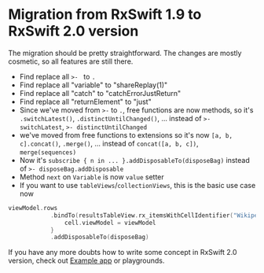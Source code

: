 # Migration from RxSwift 1.9 to RxSwift 2.0 version

The migration should be pretty straightforward. The changes are mostly cosmetic, so all features are still there.

* Find replace all `>- ` to `.`
* Find replace all "variable" to "shareReplay(1)"
* Find replace all "catch" to "catchErrorJustReturn"
* Find replace all "returnElement" to "just"
* Since we've moved from `>-` to `.`, free functions are now methods, so it's `.switchLatest()`, `.distinctUntilChanged()`, ... instead of `>- switchLatest`, `>- distinctUntilChanged`
* we've moved from free functions to extensions so it's now `[a, b, c].concat()`, `.merge()`, ... instead of `concat([a, b, c])`, `merge(sequences)`
* Now it's `subscribe { n in ... }.addDisposableTo(disposeBag)` instead of `>- disposeBag.addDisposable`
* Method `next` on `Variable` is now `value` setter
* If you want to use `tableViews`/`collectionViews`, this is the basic use case now

```swift
viewModel.rows
            .bindTo(resultsTableView.rx_itemsWithCellIdentifier("WikipediaSearchCell")) { (_, viewModel, cell: WikipediaSearchCell) in
                cell.viewModel = viewModel
            }
            .addDisposableTo(disposeBag)
```

If you have any more doubts how to write some concept in RxSwift 2.0 version, check out [Example app](../RxExample) or playgrounds.
